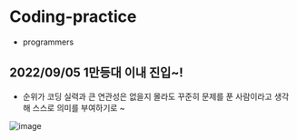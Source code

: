 # Coding-practice

- programmers

## 2022/09/05 1만등대 이내 진입~!
- 순위가 코딩 실력과 큰 연관성은 없을지 몰라도 꾸준히 문제를 푼 사람이라고 생각해 스스로 의미를 부여하기로 ~

![image](https://user-images.githubusercontent.com/88871309/188364472-1f0185cf-096d-45f0-8a25-83c8928b5a65.png)
